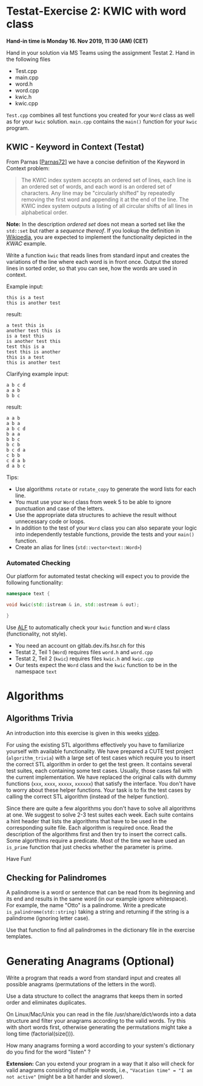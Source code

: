 # Testat-Exercise 2: KWIC with word class

**Hand-in time is Monday 16. Nov 2019, 11:30 (AM) (CET)**

Hand in your solution via MS Teams using the assignment Testat 2.
Hand in the following files

* Test.cpp
* main.cpp
* word.h
* word.cpp
* kwic.h
* kwic.cpp

`Test.cpp` combines all test functions you created for your `Word` class as well as for your `kwic` solution.
`main.cpp` contains the `main()` function for your `kwic` program.

## KWIC - Keyword in Context (Testat)

From Parnas [[Parnas72](http://dl.acm.org/citation.cfm?id=361623&coll=ACM&dl=ACM)] we have a concise definition of the Keyword in Context problem:


> The KWIC index system accepts an ordered set of lines,  each line is an ordered set of words, and each word is an ordered set of characters. 
Any line may be "circularly shifted" by repeatedly removing the first word and appending it at the end of the line. 
The KWIC index system outputs a listing of all circular shifts of all lines in alphabetical order. 

**Note:** In the description *ordered set* does not mean a sorted set like the `std::set` but rather a *sequence thereof*. If you lookup the definition in [Wikipedia](https://en.wikipedia.org/wiki/Key_Word_in_Context), you are expected to implement the functionality depicted in the *KWAC* example.

Write a function `kwic` that reads lines from standard input and creates the variations of the line where each word is in front once. Output the stored lines in sorted order, so that you can see, how the words are used in context.

Example input:

```
this is a test
this is another test
```

result:

```
a test this is
another test this is
is a test this
is another test this
test this is a
test this is another
this is a test
this is another test
```

Clarifying example input:

```
a b c d
a a b
b b c
```

result:

```
a a b
a b a
a b c d
b a a
b b c
b c b
b c d a
c b b
c d a b
d a b c
```
 

Tips:

* Use algorithms `rotate` or `rotate_copy` to generate the word lists for each line.
* You must use your `Word` class from week 5 to be able to ignore punctuation and case of the letters.
* Use the appropriate data structures to achieve the result without unnecessary code or loops.
* In addition to the test of your `Word` class you can also separate your logic into independently testable functions, provide the tests and your `main()` function.
* Create an alias for lines (`std::vector<text::Word>`) 

### Automated Checking

Our platform for automated testat checking will expect you to provide the following functionality:

```cpp
namespace text {

void kwic(std::istream & in, std::ostream & out);

}
```

Use [ALF](https://alf-uploader.sifs0005.infs.ch) to automatically check your `kwic` function and `Word` class (functionality, not style).

* You need an account on gitlab.dev.ifs.hsr.ch for this
* Testat 2, Teil 1 (`Word`) requires files `word.h` and `word.cpp`
* Testat 2, Teil 2 (`kwic`) requires files `kwic.h` and `kwic.cpp`
* Our tests expect the `Word` class and the `kwic` function to be in the namespace `text`
 

# Algorithms

## Algorithms Trivia

An introduction into this exercise is given in this weeks [video](https://skripte.hsr.ch/Informatik/Fachbereich/C++/CPl/Videos/8.%20Algorithms.mp4).

For using the existing STL algorithms effectively you have to familiarize yourself with available functionality. We have prepared a CUTE test project (`algorithm_trivia`) with a large set of test cases which require you to insert the correct STL algorithm in order to get the test green. It contains several test suites, each containing some test cases. Usually, those cases fail with the current implementation. We have replaced the original calls with dummy functions (`xxx`, `xxxx`, `xxxxx`, `xxxxxx`) that satisfy the interface. You don't have to worry about these helper functions. Your task is to fix the test cases by calling the correct STL algorithm (instead of the helper function).

Since there are quite a few algorithms you don't have to solve all algorithms at one. We suggest to solve 2-3 test suites each week. Each suite contains a hint header that lists the algorithms that have to be used in the corresponding suite file. Each algorithm is required once. Read the description of the algorithms first and then try to insert the correct calls. Some algorthims require a predicate. Most of the time we have used an `is_prime` function that just checks whether the parameter is prime.

Have Fun!


## Checking for Palindromes

 A palindrome is a word or sentence that can be read from its beginning and its end and results in the same word (in our example ignore whitespace). For example, the name "Otto" is a palindrome. Write a predicate `is_palindrome(std::string)` taking a string and returning if the string is a palindrome (ignoring letter case).

Use that function to find all palindromes in the dictionary file in the exercise templates.

# Generating Anagrams (Optional)

Write a program that reads a word from standard input and creates all possible anagrams (permutations of the letters in the word).

Use a data structure to collect the anagrams that keeps them in sorted order and eliminates duplicates.

On Linux/Mac/Unix you can read in the file /usr/share/dict/words into a data structure and filter your anagrams according to the valid words. Try this with short words first, otherwise generating the permutations might take a long time (factorial(size())).

How many anagrams forming a word according to your system's dictionary do you find for the word "listen" ?

**Extension:** Can you extend your program in a way that it also will check for valid anagrams consisting of multiple words, i.e., `"Vacation time" = "I am not active"` (might be a bit harder and slower). 

